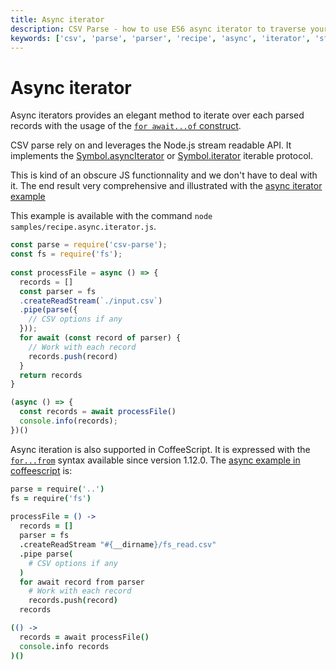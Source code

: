 ```yaml
---
title: Async iterator
description: CSV Parse - how to use ES6 async iterator to traverse your records.
keywords: ['csv', 'parse', 'parser', 'recipe', 'async', 'iterator', 'stream', 'pipe', 'read']
---
```


# Async iterator

Async iterators provides an elegant method to iterate over each parsed records with the usage of the [`for await...of` construct](https://developer.mozilla.org/en-US/docs/Web/JavaScript/Reference/Statements/for-await...of).

CSV parse rely on and leverages the Node.js stream readable API. It implements the [Symbol.asyncIterator](https://developer.mozilla.org/en-US/docs/Web/JavaScript/Reference/Global_Objects/Symbol/asyncIterator) or [Symbol.iterator](https://developer.mozilla.org/en-US/docs/Web/JavaScript/Reference/Global_Objects/Symbol/iterator) iterable protocol.

This is kind of an obscure JS functionnality and we don't have to deal with it. The end result very comprehensive and illustrated with the [async iterator example](https://github.com/adaltas/node-csv-parse/blob/master/samples/recipe.async.iterator.js)

This example is available with the command `node samples/recipe.async.iterator.js`.

```js
const parse = require('csv-parse');
const fs = require('fs');
 
const processFile = async () => {
  records = []
  const parser = fs
  .createReadStream(`./input.csv`)
  .pipe(parse({
    // CSV options if any
  }));
  for await (const record of parser) {
    // Work with each record
    records.push(record)
  }
  return records
}

(async () => {
  const records = await processFile()
  console.info(records);
})()
```

Async iteration is also supported in CoffeeScript. It is expressed with the [`for...from`](https://coffeescript.org/#generators) syntax available since version 1.12.0. The [async example in coffeescript](https://github.com/adaltas/node-csv/blob/master/packages/csv-parse/samples/recipe.async.iterator.coffee) is:

```coffee
parse = require('..')
fs = require('fs')
 
processFile = () ->
  records = []
  parser = fs
  .createReadStream "#{__dirname}/fs_read.csv"
  .pipe parse(
    # CSV options if any
  )
  for await record from parser
    # Work with each record
    records.push(record)
  records

(() ->
  records = await processFile()
  console.info records
)()
```
